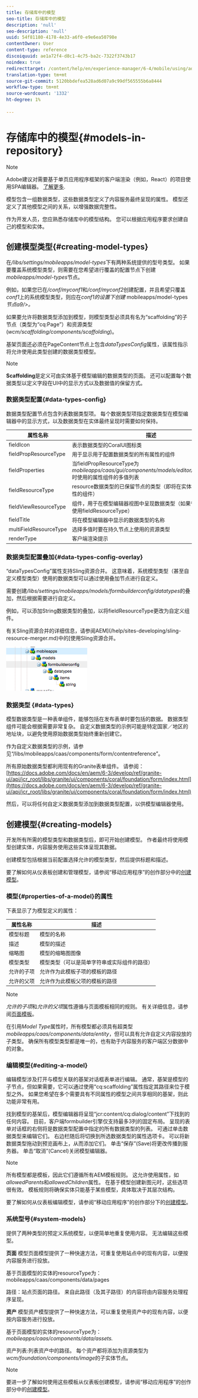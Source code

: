 ```yaml
---
title: 存储库中的模型
seo-title: 存储库中的模型
description: 'null'
seo-description: 'null'
uuid: 54f81180-4178-4e33-a6f0-e9e6ea50798e
contentOwner: User
content-type: reference
discoiquuid: ae1a72f4-d8c1-4c75-ba2c-7322f3743b17
noindex: true
redirecttarget: /content/help/en/experience-manager/6-4/mobile/using/administer-mobile-apps
translation-type: tm+mt
source-git-commit: 5120bbdefea528ad6d07a9c99df565555b6a8444
workflow-type: tm+mt
source-wordcount: '1332'
ht-degree: 1%

---
```



# 存储库中的模型{#models-in-repository}

>[!NOTE]
>
>Adobe建议对需要基于单页应用程序框架的客户端渲染（例如，React）的项目使用SPA编辑器。 [了解更多](/help/sites-developing/spa-overview.md).

模型包含一组数据类型，这些数据类型定义了内容服务最终呈现的属性。 模型还定义了其他模型之间的关系，以增强数据完整性。

作为开发人员，您应熟悉存储库中的模型结构。 您可以根据应用程序要求创建自己的模型和实体。

## 创建模型类型{#creating-model-types}

在&#x200B;*/libs/settings/mobileapps/model-types*&#x200B;下有两种系统提供的型号类型。 如果要覆盖系统模型类型，则需要在您希望进行覆盖的配置节点下创建&#x200B;*mobileapps/model-types*&#x200B;节点。

例如，如果您已在&#x200B;*/conf/myconf1*&#x200B;和&#x200B;*/conf/myconf2*&#x200B;创建配置，并且希望只覆盖&#x200B;*conf1*&#x200B;上的系统模型类型，则应在&#x200B;*conf1的设置下创建* mobileapps/model-types *节点a9/>。*

如果要允许将数据类型添加到模型，则模型类型必须具有名为“scaffolding”的子节点（类型为“cq:Page”）和资源类型(*wcm/scaffolding/components/scaffolding*)。

基架页面还必须在PageContent节点上包含&#x200B;*dataTypesConfig*&#x200B;属性，该属性指示将允许使用此类型创建的数据类型模型。

>[!NOTE]
>
>**Scaffolding**&#x200B;是定义可由实体基于模型编辑的数据类型的页面。 还可以配置每个数据类型以定义字段在UI中的显示方式以及数据值的保留方式。

### 数据类型配置{#data-types-config}

数据类型配置节点包含列表数据类型项。 每个数据类型项指定数据类型在模型编辑器中的显示方式，以及数据类型在实体最终呈现时需要如何保持。

| **属性名称** | **描述** |
|---|---|
| fieldIcon | 表示数据类型的CoralUI图标类 |
| fieldPropResourceType | 用于显示用于配置数据类型的所有属性的组件 |
| fieldProperties | 当fieldPropResourceType为&#x200B;*mobileapps/caas/gui/components/models/editor/datatypes/field*&#x200B;时使用的属性组件的多值列表 |
| fieldResourceType | resource数据类型的已保留节点的类型（即将在实体编辑器中呈现属性的组件） |
| fieldViewResourceType | 组件，用于在模型编辑器视图中呈现数据类型（如果省略此属性，将使用fieldResourceType） |
| fieldTitle | 将在模型编辑器中显示的数据类型的名称 |
| multiFieldResourceType | 选择多值时要在持久节点上使用的资源类型 |
| renderType | 客户端渲染提示 |

### 数据类型配置叠加{#data-types-config-overlay}

“dataTypesConfig”属性支持Sling资源合并。 这意味着，系统模型类型（甚至自定义模型类型）使用的数据类型可以通过使用叠加节点进行自定义。

需要创建&#x200B;*/libs/settings/mobileapps/models/formbuilderconfig/datatypes*&#x200B;的叠加，然后根据需要进行自定义。

例如，可以添加String数据类型的叠加，以将fieldResourceType更改为自定义组件。

有关Sling资源合并的详细信息，请参阅AEM](/help/sites-developing/sling-resource-merger.md)中的[使用Sling资源合并。

![chlimage_1-7](assets/chlimage_1-7.png)

### 数据类型 {#data-types}

模型数据类型是一种表单组件，能够包括在发布表单时要包括的数据。 数据类型组件可能会根据需要非常复杂。 自定义数据类型的示例可能是特定国家／地区的地址块，以避免使用原始数据类型始终重新创建它。

作为自定义数据类型的示例，请参见“/libs/mobileapps/caas/components/form/contentreference”。

所有原始数据类型都利用现有的Granite表单组件。 请参阅：[https://docs.adobe.com/docs/en/aem/6-3/develop/ref/granite-ui/api/jcr_root/libs/granite/ui/components/coral/foundation/form/index.html](https://docs.adobe.com/docs/en/aem/6-3/develop/ref/granite-ui/api/jcr_root/libs/granite/ui/components/coral/foundation/form/index.html)

然后，可以将任何自定义数据类型添加到数据类型配置，以供模型编辑器使用。

## 创建模型{#creating-models}

开发所有所需的模型类型和数据类型后，即可开始创建模型。 作者最终将使用模型创建实体，内容服务使用这些实体呈现其数据。

创建模型包括根据当前配置选择允许的模型类型，然后提供标题和描述。

要了解如何从仪表板创建和管理模型，请参阅“移动应用程序”的创作部分中的[创建模型](/help/mobile/administer-mobile-apps.md)。

### 模型{#properties-of-a-model}的属性

下表显示了为模型定义的属性：

| **属性名称** | **描述** |
|---|---|
| 模型标题 | 模型的名称 |
| 描述 | 模型的描述 |
| 缩略图 | 模型的缩略图图像 |
| 模型类型 | 模型类型（可以是简单字符串或实际组件的路径） |
| 允许的子项 | 允许作为此模板子项的模板的路径 |
| 允许的父项 | 允许作为此模板父项的模板的路径 |

>[!NOTE]
>
>*允许的子项*&#x200B;和&#x200B;*允许的父项*&#x200B;属性遵循与页面模板相同的规则。 有关详细信息，请参阅[页面模板](/help/sites-developing/page-templates-static.md)。
>
>在引用&#x200B;*Model Type*&#x200B;属性时，所有模型都必须具有超类型&#x200B;*mobileapps/caas/components/data/entity*，但可以具有允许自定义内容投放的子类型。 确保所有模型类型都是唯一的，也有助于内容服务的客户端区分数据中的对象。

### 编辑模型{#editing-a-model}

编辑模型涉及打开与模型关联的基架对话框表单进行编辑。 通常，基架是模型的子节点，但如果需要，它可以通过使用“cq:scaffolding”属性指定其路径来位于模型之外。 如果您希望在多个需要具有不同属性的模型之间共享相同的基架，则此功能非常有用。

找到模型的基架后，模型编辑器将呈现“jcr:content/cq:dialog/content”下找到的任何内容。 目前，客户端formbuilder引擎仅支持最多3列的固定布局。 呈现的表单对话框的右侧将是数据类型配置中指定的所有数据类型的列表。 可通过单击数据类型来编辑它们。 右边栏随后将切换到所选数据类型的属性选项卡。 可以将新数据类型拖动到预览画布上，从而添加它们。 单击“保存”(Save)将更改传播到服务器。 单击“取消”(Cancel)关闭模型编辑器。

>[!NOTE]
>
>所有模型都是模板，因此它们遵循所有AEM模板规则。 这允许使用属性，如&#x200B;*allowedParents*&#x200B;和&#x200B;*allowedChildren*&#x200B;属性。 在基于模型创建新图元时，这些选项很有效。 模板规则将确保实体只能基于某些模型，具体取决于其层次结构。
>
>要了解如何从仪表板编辑模型，请参阅“移动应用程序”的创作部分下的[创建模型](/help/mobile/administer-mobile-apps.md)。

### 系统型号{#system-models}

提供了两种类型的预定义系统模型，以便简单地重复使用内容。 无法编辑这些模型。

**页面** 模型页面模型提供了一种快速方法，可重复使用站点中的现有内容，以便按内容服务进行投放。

基于页面模型的实体的resourceType为：mobileapps/caas/components/data/pages

路径：站点页面的路径。 来自此路径（及其子路径）的内容将由内容服务处理程序呈现。

**资产** 模型资产模型提供了一种快速方法，可以重复使用资产中的现有内容，以便按内容服务进行投放。

基于页面模型的实体的resourceType为：*mobileapps/caas/components/data/assets.*

资产列表:列表资产中的路径。 每个资产都将添加为资源类型为&#x200B;*wcm/foundation/components/image*&#x200B;的子实体节点。

>[!NOTE]
>
>要进一步了解如何使用这些模板从仪表板创建模型，请参阅“移动应用程序”的创作部分中的[创建模型](/help/mobile/administer-mobile-apps.md)。
